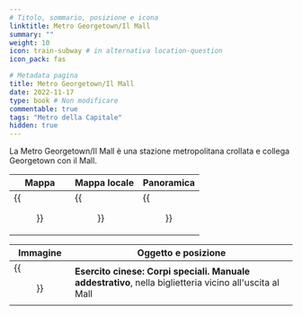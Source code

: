 ```yaml
---
# Titolo, sommario, posizione e icona
linktitle: Metro Georgetown/Il Mall
summary: ""
weight: 10
icon: train-subway # in alternativa location-question
icon_pack: fas

# Metadata pagina
title: Metro Georgetown/Il Mall
date: 2022-11-17
type: book # Non modificare
commentable: true
tags: "Metro della Capitale"
hidden: true
---
```





La Metro Georgetown/Il Mall è una stazione metropolitana crollata e collega Georgetown con il Mall.

| Mappa | Mappa locale | Panoramica |
| ----- | ------------ | ---------- |
| {{<figure src="GT_The_Mall_NW_loc.webp">}}  | {{<figure src="GT_The_Mall_NW_loc_map.webp">}}  | {{<figure src="Georgetown_The_Mall_metro.webp">}}  |

| Immagine | Oggetto e posizione |
| -------- | ------------------- |
| {{<figure src="FO3_CA_SOTM_The_Mall_Metro.webp">}}  |  **Esercito cinese: Corpi speciali. Manuale addestrativo**, nella biglietteria vicino all'uscita al Mall |